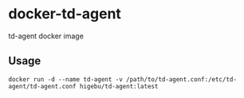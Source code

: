 # docker-td-agent

td-agent docker image

## Usage

```
docker run -d --name td-agent -v /path/to/td-agent.conf:/etc/td-agent/td-agent.conf higebu/td-agent:latest
```
